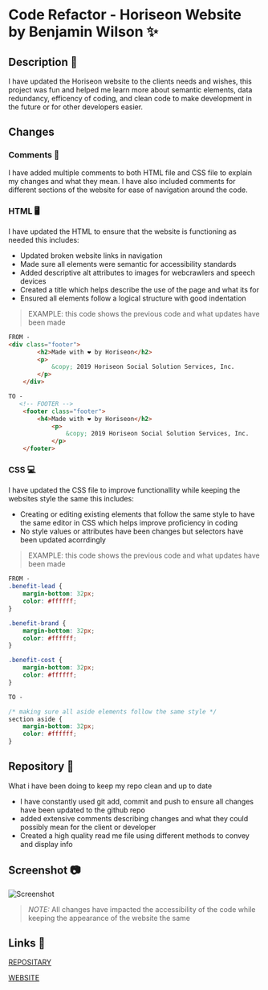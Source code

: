 # Code Refactor - Horiseon Website by Benjamin Wilson ✨
## Description 🤙
I have updated the Horiseon website to the clients needs and wishes, this project was fun and helped me learn more about semantic elements, data redundancy, efficency of coding, and clean code to make development in the future or for other developers easier. 

## Changes 

### Comments 💬

I have added multiple comments to both HTML file and CSS file to explain my changes and what they mean. I have also included comments for different sections of the website for ease of navigation around the code.

### HTML 🖥️

I have updated the HTML to ensure that the website is functioning as needed this includes:
- Updated broken website links in navigation
- Made sure all elements were semantic for accessibility standards
- Added descriptive alt attributes to images for webcrawlers and speech devices
- Created a title which helps describe the use of the page and what its for
- Ensured all elements follow a logical structure with good indentation

> EXAMPLE: this code shows the previous code and what updates have been made
```HTML
FROM - 
<div class="footer">
        <h2>Made with ❤️️ by Horiseon</h2>
        <p>
            &copy; 2019 Horiseon Social Solution Services, Inc.
        </p>
    </div>

TO - 
   <!-- FOOTER -->
    <footer class="footer">
        <h4>Made with ❤️️ by Horiseon</h2>
            <p>
                &copy; 2019 Horiseon Social Solution Services, Inc.
            </p>
    </footer>
```


### CSS 💻

I have updated the CSS file to improve functionallity while keeping the websites style the same this includes:
- Creating or editing existing elements that follow the same style to have the same editor in CSS which helps improve proficiency in coding
- No style values or attributes have been changes but selectors have been updated acorrdingly

> EXAMPLE: this code shows the previous code and what updates have been made

```CSS
FROM -
.benefit-lead {
    margin-bottom: 32px;
    color: #ffffff;
}

.benefit-brand {
    margin-bottom: 32px;
    color: #ffffff;
}

.benefit-cost {
    margin-bottom: 32px;
    color: #ffffff;
}

TO - 

/* making sure all aside elements follow the same style */
section aside {
    margin-bottom: 32px;
    color: #ffffff;
}
```

## Repository 📁

What i have been doing to keep my repo clean and up to date
- I have constantly used git add, commit and push to ensure all changes have been updated to the github repo
- added extensive comments describing changes and what they could possibly mean for the client or developer
- Created a high quality read me file using different methods to convey and display info

## Screenshot 📷
![Screenshot](https://user-images.githubusercontent.com/77607177/109375747-39715400-7913-11eb-8e55-8b25616f8373.png)
> *NOTE:* All changes have impacted the accessibility of the code while keeping the appearance of the website the same

## Links 🔗
[REPOSITARY](https://github.com/MarketingPlus/1-code-refactor)

[WEBSITE](https://marketingplus.github.io/1-code-refactor/)